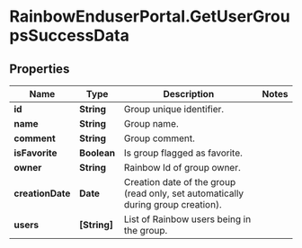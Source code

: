 # RainbowEnduserPortal.GetUserGroupsSuccessData

## Properties

Name | Type | Description | Notes
------------ | ------------- | ------------- | -------------
**id** | **String** | Group unique identifier. | 
**name** | **String** | Group name. | 
**comment** | **String** | Group comment. | 
**isFavorite** | **Boolean** | Is group flagged as favorite. | 
**owner** | **String** | Rainbow Id of group owner. | 
**creationDate** | **Date** | Creation date of the group (read only, set automatically during group creation). | 
**users** | **[String]** | List of Rainbow users being in the group. | 


